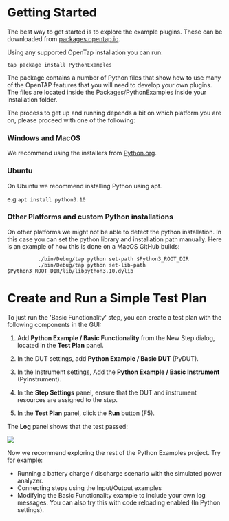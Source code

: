 # Getting Started
The best way to get started is to explore the example plugins. 
These can be downloaded from [packages.opentap.io](https://packages.opentap.io/index.html#name=%2FPackages%2FPythonExamples).

Using any supported OpenTap installation you can run:

```tap package install PythonExamples```

The package contains a number of Python files that show how to use many of the OpenTAP features that you will need to develop your own plugins.
The files are located inside the Packages/PythonExamples inside your installation folder.

The process to get up and running depends a bit on which platform you are on, please proceed with one of the following:

### Windows and MacOS

We recommend using the installers from [Python.org](https://www.python.org).

### Ubuntu

On Ubuntu we recommend installing Python using apt. 

e.g 
```apt install python3.10```

### Other Platforms and custom Python installations

On other platforms we might not be able to detect the python installation. 
In this case you can set the python library and installation path manually.
Here is an example of how this is done on a MacOS GitHub builds:
```
          ./bin/Debug/tap python set-path $Python3_ROOT_DIR
          ./bin/Debug/tap python set-lib-path $Python3_ROOT_DIR/lib/libpython3.10.dylib
```

# Create and Run a Simple Test Plan
To just run the 'Basic Functionality' step, you can create a test plan with the following components in the GUI:

1. Add **Python Example / Basic Functionality** from the New Step dialog, located in the **Test Plan** panel.

2. In the DUT settings, add **Python Example / Basic DUT** (PyDUT).

3. In the Instrument settings, Add the **Python Example / Basic Instrument** (PyInstrument).

4. In the **Step Settings** panel, ensure that the DUT and instrument resources are assigned to the step.

5. In the **Test Plan** panel, click the **Run** button (F5).

The **Log** panel shows that the test passed:

![](Images/python_passed.png)

Now we recommend exploring the rest of the Python Examples project. Try for example:
- Running a battery charge / discharge scenario with the simulated power analyzer.
- Connecting steps using the Input/Output examples
- Modifying the Basic Functionality example to include your own log messages. You can also try this with code reloading enabled (In Python settings).
